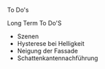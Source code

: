 To Do's

Long Term To Do'S
- Szenen 
- Hysterese bei Helligkeit
- Neigung der Fassade
- Schattenkantennachführung

